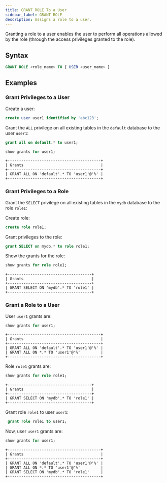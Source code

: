 ```yaml
---
title: GRANT ROLE To a User
sidebar_label: GRANT ROLE
description: Assigns a role to a user.
---
```


Granting a role to a user enables the user to perform all operations allowed by the role (through the access privileges granted to the role).

## Syntax

```sql
GRANT ROLE <role_name> TO { USER <user_name> }
```

## Examples

### Grant Privileges to a User


Create a user:
```sql title='mysql>'
create user user1 identified by 'abc123';
```

Grant the `ALL` privilege on all existing tables in the `default` database to the user `user1`:
 
```sql title='mysql>'
grant all on default.* to user1;
```
```sql title='mysql>'
show grants for user1;
```
```
+-----------------------------------------+
| Grants                                  |
+-----------------------------------------+
| GRANT ALL ON 'default'.* TO 'user1'@'%' |
+-----------------------------------------+
```

### Grant Privileges to a Role

Grant the `SELECT` privilege on all existing tables in the `mydb` database to the role `role1`:

Create role:
```sql tile='mysql>'
create role role1;
```

Grant privileges to the role:
```sql title='mysql>'
grant SELECT on mydb.* to role role1;
```

Show the grants for the role:
```sql ext title='mysql>'
show grants for role role1;
```

```text
+-------------------------------------+
| Grants                              |
+-------------------------------------+
| GRANT SELECT ON 'mydb'.* TO 'role1' |
+-------------------------------------+
```

### Grant a Role to a User

User `user1` grants are:
```sql title='mysql>'
show grants for user1;
```
```
+-----------------------------------------+
| Grants                                  |
+-----------------------------------------+
| GRANT ALL ON 'default'.* TO 'user1'@'%' |
| GRANT ALL ON *.* TO 'user1'@'%'         |
+-----------------------------------------+
```

Role `role1` grants are:
```sql title='mysql>'
show grants for role role1;
```

```text
+-------------------------------------+
| Grants                              |
+-------------------------------------+
| GRANT SELECT ON 'mydb'.* TO 'role1' |
+-------------------------------------+
```

Grant role `role1` to user `user1`:
```sql title='mysql>'
 grant role role1 to user1;
```

Now, user `user1` grants are:
```sql title='mysql>'
show grants for user1;
```

```
+-----------------------------------------+
| Grants                                  |
+-----------------------------------------+
| GRANT ALL ON 'default'.* TO 'user1'@'%' |
| GRANT ALL ON *.* TO 'user1'@'%'         |
| GRANT SELECT ON 'mydb'.* TO 'role1'     |
+-----------------------------------------+
```

